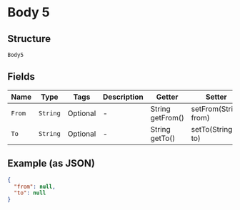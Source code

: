 
# Body 5

## Structure

`Body5`

## Fields

| Name | Type | Tags | Description | Getter | Setter |
|  --- | --- | --- | --- | --- | --- |
| `From` | `String` | Optional | - | String getFrom() | setFrom(String from) |
| `To` | `String` | Optional | - | String getTo() | setTo(String to) |

## Example (as JSON)

```json
{
  "from": null,
  "to": null
}
```

